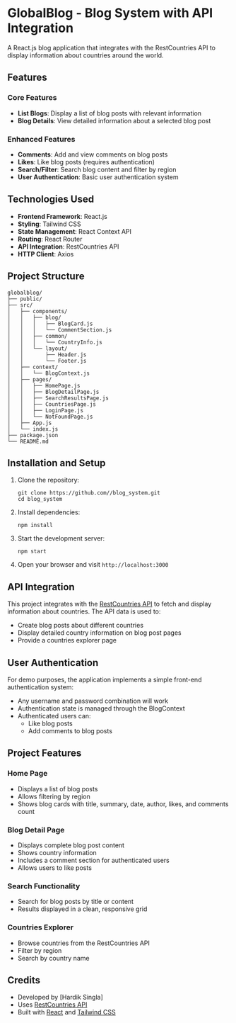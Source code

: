 # GlobalBlog - Blog System with API Integration

A React.js blog application that integrates with the RestCountries API to display information about countries around the world.

## Features

### Core Features
- **List Blogs**: Display a list of blog posts with relevant information
- **Blog Details**: View detailed information about a selected blog post

### Enhanced Features
- **Comments**: Add and view comments on blog posts
- **Likes**: Like blog posts (requires authentication)
- **Search/Filter**: Search blog content and filter by region
- **User Authentication**: Basic user authentication system

## Technologies Used

- **Frontend Framework**: React.js
- **Styling**: Tailwind CSS
- **State Management**: React Context API
- **Routing**: React Router
- **API Integration**: RestCountries API
- **HTTP Client**: Axios

## Project Structure

```
globalblog/
├── public/
├── src/
│   ├── components/
│   │   ├── blog/
│   │   │   ├── BlogCard.js
│   │   │   └── CommentSection.js
│   │   ├── common/
│   │   │   └── CountryInfo.js
│   │   └── layout/
│   │       ├── Header.js
│   │       └── Footer.js
│   ├── context/
│   │   └── BlogContext.js
│   ├── pages/
│   │   ├── HomePage.js
│   │   ├── BlogDetailPage.js
│   │   ├── SearchResultsPage.js
│   │   ├── CountriesPage.js
│   │   ├── LoginPage.js
│   │   └── NotFoundPage.js
│   ├── App.js
│   └── index.js
├── package.json
└── README.md
```

## Installation and Setup

1. Clone the repository:
   ```
   git clone https://github.com//blog_system.git
   cd blog_system

   ```

2. Install dependencies:
   ```
   npm install
   ```

3. Start the development server:
   ```
   npm start
   ```

4. Open your browser and visit `http://localhost:3000`

## API Integration

This project integrates with the [RestCountries API](https://restcountries.com/) to fetch and display information about countries. The API data is used to:

- Create blog posts about different countries
- Display detailed country information on blog post pages
- Provide a countries explorer page

## User Authentication

For demo purposes, the application implements a simple front-end authentication system:

- Any username and password combination will work
- Authentication state is managed through the BlogContext
- Authenticated users can:
  - Like blog posts
  - Add comments to blog posts

## Project Features

### Home Page
- Displays a list of blog posts
- Allows filtering by region
- Shows blog cards with title, summary, date, author, likes, and comments count

### Blog Detail Page
- Displays complete blog post content
- Shows country information
- Includes a comment section for authenticated users
- Allows users to like posts

### Search Functionality
- Search for blog posts by title or content
- Results displayed in a clean, responsive grid

### Countries Explorer
- Browse countries from the RestCountries API
- Filter by region
- Search by country name

## Credits

- Developed by [Hardik Singla]
- Uses [RestCountries API](https://restcountries.com/)
- Built with [React](https://reactjs.org/) and [Tailwind CSS](https://tailwindcss.com/)
